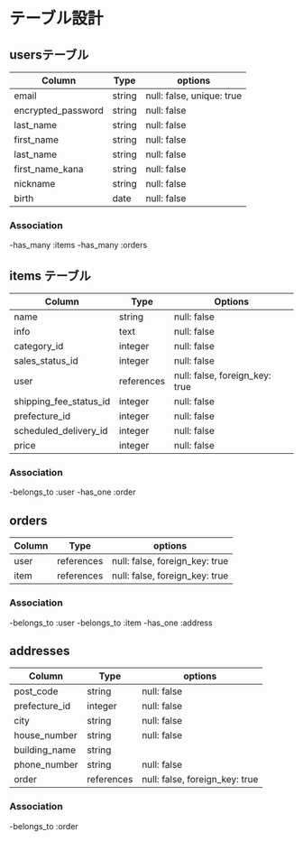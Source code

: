 # テーブル設計

## usersテーブル

 | Column              | Type      | options                        | 
 | --------------------| --------- | ------------------------------ |
 | email               | string    | null: false, unique: true      |
 | encrypted_password  | string    | null: false                    |
 | last_name           | string    | null: false                    |
 | first_name          | string    | null: false                    |
 | last_name           | string    | null: false                    |
 | first_name_kana     | string    | null: false                    |
 | nickname            | string    | null: false                    |
 | birth               | date      | null: false                    |

 ### Association
 
 -has_many :items
 -has_many :orders
 
 ## items テーブル

 | Column                 | Type       | Options                        |
 | ---------------------- | ---------  | ------------------------------ |
 | name                   | string     | null: false                    |
 | info                   | text       | null: false                    |
 | category_id            | integer    | null: false                    |
 | sales_status_id        | integer    | null: false                    |
 | user                   | references | null: false, foreign_key: true |
 | shipping_fee_status_id | integer    | null: false                    |
 | prefecture_id          | integer    | null: false                    |
 | scheduled_delivery_id  | integer    | null: false                    |
 | price                  | integer    | null: false                    |

 ### Association

 -belongs_to :user
 -has_one :order

 ## orders

 | Column              | Type      | options                        |
 | --------------------| --------- | -------------------------------|
 | user                | references| null: false, foreign_key: true |
 | item                | references| null: false, foreign_key: true |

 ### Association

 -belongs_to :user
 -belongs_to :item
 -has_one :address

 ## addresses

 | Column              | Type      | options                        | 
 | --------------------| --------- | ------------------------------ |
 | post_code           | string    | null: false                    |
 | prefecture_id       | integer   | null: false                    |
 | city                | string    | null: false                    |
 | house_number        | string    | null: false                    |
 | building_name       | string    |                                |
 | phone_number        | string    | null: false                    |
 | order               | references| null: false, foreign_key: true |

 ### Association

 -belongs_to :order
